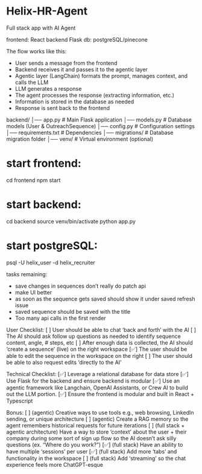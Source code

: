 # Helix-HR-Agent
Full stack app with AI Agent

frontend: React
backend Flask
db: postgreSQL/pinecone


The flow works like this:

- User sends a message from the frontend
- Backend receives it and passes it to the agentic layer
- Agentic layer (LangChain) formats the prompt, manages context, and calls the LLM
- LLM generates a response
- The agent processes the response (extracting information, etc.)
- Information is stored in the database as needed
- Response is sent back to the frontend


backend/
│── app.py               # Main Flask application
│── models.py            # Database models (User & OutreachSequence)
│── config.py            # Configuration settings
│── requirements.txt     # Dependencies
│── migrations/          # Database migration folder
│── venv/                # Virtual environment (optional)

# start frontend:
cd frontend
npm start

# start backend:
cd backend
source venv/bin/activate
python app.py

# start postgreSQL: 
psql -U helix_user -d helix_recruiter

tasks remaining:
- save changes in sequences don’t really do patch api
- make UI better
- as soon as the sequence gets saved should show it under saved refresh issue
- saved sequence should be saved with the title
- Too many api calls in the first render

User Checklist:
[ ]  User should be able to chat ‘back and forth’ with the AI
[ ]  The AI should ask follow up questions as needed to identify sequence content, angle, # steps, etc
[ ]  After enough data is collected, the AI should ‘create a sequence’ (live) on the right workspace
[✅]  The user should be able to edit the sequence in the workspace on the right
[ ]  The user should be able to also request edits ‘directly to the AI’

Technical Checklist:
[✅]  Leverage a relational database for data store
[✅]  Use Flask for the backend and ensure backend is modular
[✅]  Use an agentic framework like Langchain, OpenAI Assistants, or Crew AI to build out the LLM portion.
[✅]  Ensure the frontend is modular and built in React + Typescript

Bonus:
[ ]  (agentic) Creative ways to use tools e.g., web browsing, LinkedIn sending, or unique architecture
[ ]  (agentic) Create a RAG memory so the agent remembers historical requests for future iterations
[ ]  (full stack + agentic architecture) Have a way to store ‘context’ about the user + their company during some sort of sign up flow so the AI doesn’t ask silly questions (ex. “Where do you work?”)
[✅]  (full stack) Have an ability to have multiple ‘sessions’ per user
[✅]  (full stack) Add more ‘tabs’ and functionality in the workspace
[ ]  (full stack) Add ‘streaming’ so the chat experience feels more ChatGPT-esque